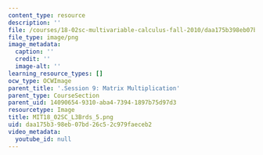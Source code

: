 ```yaml
---
content_type: resource
description: ''
file: /courses/18-02sc-multivariable-calculus-fall-2010/daa175b398eb07bd26c52c979faeceb2_MIT18_02SC_L3Brds_5.png
file_type: image/png
image_metadata:
  caption: ''
  credit: ''
  image-alt: ''
learning_resource_types: []
ocw_type: OCWImage
parent_title: '.Session 9: Matrix Multiplication'
parent_type: CourseSection
parent_uid: 14090654-9310-aba4-7394-1897b75d97d3
resourcetype: Image
title: MIT18_02SC_L3Brds_5.png
uid: daa175b3-98eb-07bd-26c5-2c979faeceb2
video_metadata:
  youtube_id: null
---
```

